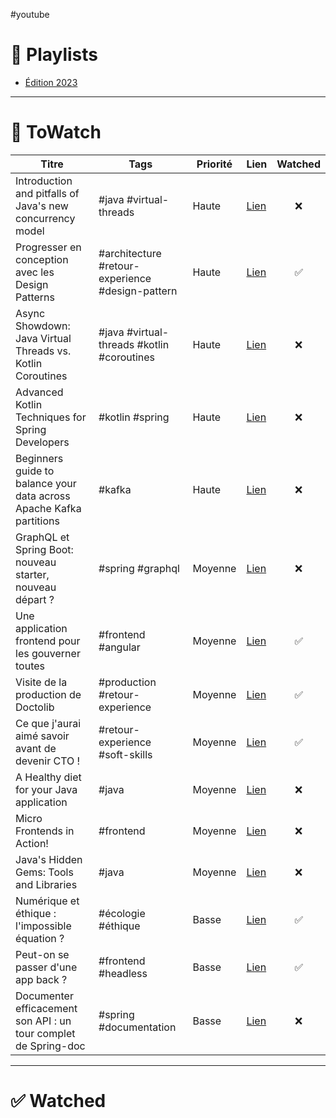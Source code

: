 #youtube

# 📃 Playlists
- [Édition 2023](https://www.youtube.com/playlist?list=PL4PrrYCV-zcnCsExKlv3-zmXJTwYUg5Ek)

***

# 👀 ToWatch

| Titre | Tags | Priorité | Lien | Watched |
| ----- | ---- | -------- | ---- | :-------: |
| Introduction and pitfalls of Java's new concurrency model | #java #virtual-threads | Haute | [Lien](https://www.youtube.com/watch?v=pLmEngTyvTI) | ❌ |
| Progresser en conception avec les Design Patterns | #architecture #retour-experience #design-pattern | Haute | [Lien](https://www.youtube.com/watch?v=9-lRxjav_B8) | ✅ |
| Async Showdown: Java Virtual Threads vs. Kotlin Coroutines | #java #virtual-threads #kotlin #coroutines | Haute | [Lien](https://www.youtube.com/watch?v=sAwiwFdB0HY) | ❌ |
| Advanced Kotlin Techniques for Spring Developers | #kotlin #spring | Haute | [Lien](https://www.youtube.com/watch?v=lTPo1R0LznY) | ❌ |
| Beginners guide to balance your data across Apache Kafka partitions | #kafka | Haute | [Lien](https://www.youtube.com/watch?v=Mq3RQHH2kzY) | ❌ |
| GraphQL et Spring Boot: nouveau starter, nouveau départ ? | #spring #graphql  | Moyenne | [Lien](https://www.youtube.com/watch?v=uBpPdr3d-q8) | ❌ |
| Une application frontend pour les gouverner toutes | #frontend #angular | Moyenne | [Lien](https://www.youtube.com/watch?v=2PiRbU-Da1Q) | ✅ |
| Visite de la production de Doctolib | #production #retour-experience | Moyenne | [Lien](https://www.youtube.com/watch?v=NrlgHOPxCHM) | ✅ |
| Ce que j'aurai aimé savoir avant de devenir CTO ! | #retour-experience #soft-skills | Moyenne | [Lien](https://www.youtube.com/watch?v=26s9kEcuoFk) | ✅ |
| A Healthy diet for your Java application | #java | Moyenne | [Lien](https://www.youtube.com/watch?v=fFvniP0he3A) | ❌ |
| Micro Frontends in Action! | #frontend | Moyenne | [Lien](https://www.youtube.com/watch?v=CR-9NWRvPfM) | ❌ |
| Java's Hidden Gems: Tools and Libraries | #java | Moyenne | [Lien](https://www.youtube.com/watch?v=SsfP56yhXgE) | ❌ |
| Numérique et éthique : l'impossible équation ? | #écologie #éthique | Basse | [Lien](https://www.youtube.com/watch?v=63lVHfPbe4g) | ✅ |
| Peut-on se passer d'une app back ? | #frontend #headless | Basse | [Lien](https://www.youtube.com/watch?v=Fk6j20uxsQA) | ✅ |
| Documenter efficacement son API : un tour complet de Spring-doc | #spring #documentation | Basse | [Lien](https://www.youtube.com/watch?v=GTHDzFtZ1vA) | ❌ |

***

# ✅ Watched